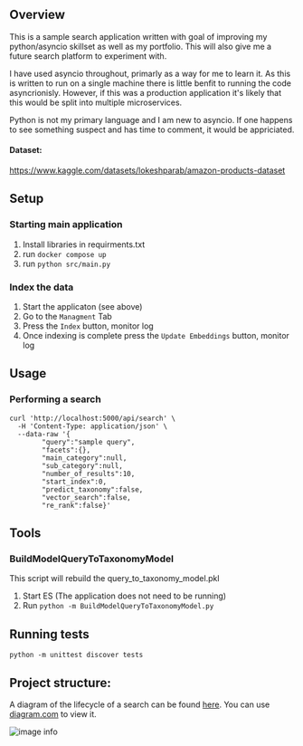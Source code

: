 ## Overview
This is a sample search application written with goal of improving my python/asyncio skillset as well as my portfolio. This will also give me a future search platform to experiment with. 

I have used asyncio throughout, primarly as a way for me to learn it. As this is written to run on a single machine there is little benfit to running the code asyncrionisly. However, if this was a production application it's likely that this would be split into multiple microservices. 

Python is not my primary language and I am new to asyncio. If one happens to see something suspect and has time to comment, it would be appriciated. 

#### Dataset:
 https://www.kaggle.com/datasets/lokeshparab/amazon-products-dataset

## Setup
### Starting main application
1. Install libraries in requirments.txt
1. run ```docker compose up```
1. run ```python src/main.py``` 

### Index the data
1. Start the applicaton (see above)
1. Go to the ```Managment``` Tab
1. Press the ```Index``` button, monitor log
1. Once indexing is complete press the  ```Update Embeddings``` button, monitor log


## Usage
### Performing a search
```
curl 'http://localhost:5000/api/search' \
  -H 'Content-Type: application/json' \
  --data-raw '{
        "query":"sample query",
        "facets":{},
        "main_category":null,
        "sub_category":null,
        "number_of_results":10,
        "start_index":0,
        "predict_taxonomy":false,
        "vector_search":false,
        "re_rank":false}'
```


## Tools
### BuildModelQueryToTaxonomyModel
This script will rebuild the query_to_taxonomy_model.pkl
1. Start ES (The application does not need to be running)
2. Run ```python -m BuildModelQueryToTaxonomyModel.py```


## Running tests
```python -m unittest discover tests```

## Project structure:
A diagram of the lifecycle of a search can be found [here](./docs/lifecyle-of-a-search-request.drawio). You can use [diagram.com](https://www.diagram.com/) to view it.

![image info](./docs/lifecyle-of-a-search-request.png)